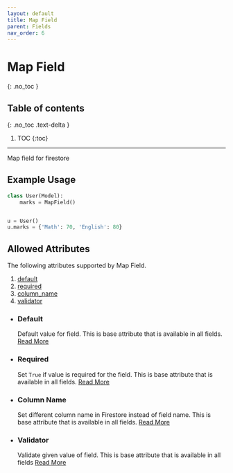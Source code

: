 ```yaml
---
layout: default
title: Map Field
parent: Fields
nav_order: 6
---
```


# Map Field

{: .no_toc }

## Table of contents

{: .no_toc .text-delta }

1. TOC
   {:toc}

---

Map field for firestore

## Example Usage

```python
class User(Model):
    marks = MapField()


u = User()
u.marks = {'Math': 70, 'English': 80}
```

## Allowed Attributes

The following attributes supported by Map Field.

1. [default](#default)
2. [required](#required)
3. [column_name](#column-name)
4. [validator](#validator)

- ### Default

  Default value for field. This is base attribute that is available in all fields. [Read More](/FireO/fields/field#default)

- ### Required

  Set `True` if value is required for the field. This is base attribute that is available in all fields. [Read More](/FireO/fields/field#required)

- ### Column Name

  Set different column name in Firestore instead of field name. This is base attribute that is available in all fields. [Read More](/FireO/fields/field#column-name)

- ### Validator
  Validate given value of field. This is base attribute that is available in all fields [Read More](/FireO/fields/field#validator)
